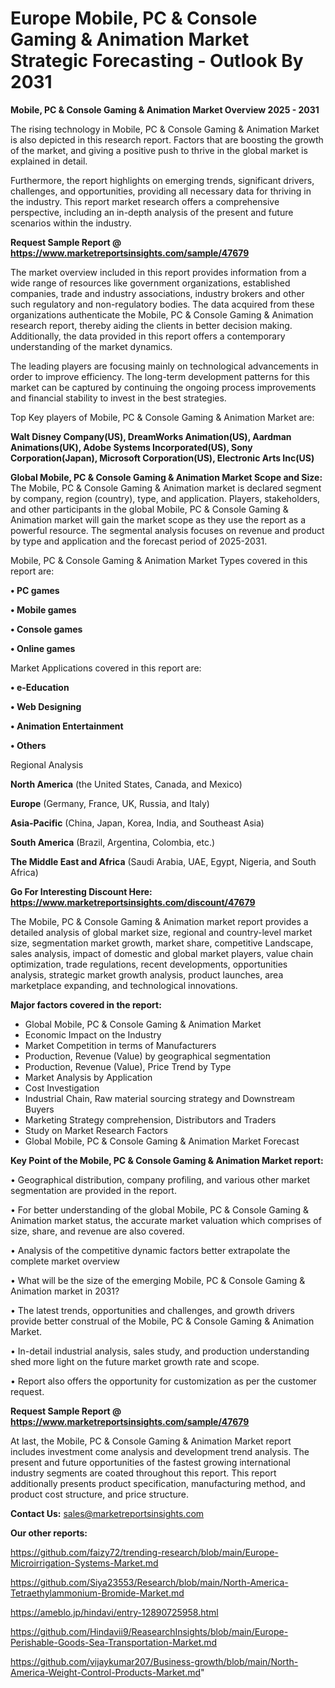 # Europe Mobile, PC & Console Gaming & Animation Market Strategic Forecasting - Outlook By 2031

<Strong> Mobile, PC & Console Gaming & Animation Market Overview 2025 - 2031</strong>

The rising technology in Mobile, PC & Console Gaming & Animation Market is also depicted in this research report. Factors that are boosting the growth of the market, and giving a positive push to thrive in the global market is explained in detail.

Furthermore, the report highlights on emerging trends, significant drivers, challenges, and opportunities, providing all necessary data for thriving in the industry. This report market research offers a comprehensive perspective, including an in-depth analysis of the present and future scenarios within the industry.

<strong>Request Sample Report @ <a href=https://www.marketreportsinsights.com/sample/47679>https://www.marketreportsinsights.com/sample/47679</a></strong>

The market overview included in this report provides information from a wide range of resources like government organizations, established companies, trade and industry associations, industry brokers and other such regulatory and non-regulatory bodies. The data acquired from these organizations authenticate the Mobile, PC & Console Gaming & Animation research report, thereby aiding the clients in better decision making. Additionally, the data provided in this report offers a contemporary understanding of the market dynamics.

The leading players are focusing mainly on technological advancements in order to improve efficiency. The long-term development patterns for this market can be captured by continuing the ongoing process improvements and financial stability to invest in the best strategies.

Top Key players of Mobile, PC & Console Gaming & Animation Market are:

<strong>Walt Disney Company(US), DreamWorks Animation(US), Aardman Animations(UK), Adobe Systems Incorporated(US), Sony Corporation(Japan), Microsoft Corporation(US), Electronic Arts Inc(US)</strong>

<strong><b>Global Mobile, PC & Console Gaming & Animation Market Scope and Size:</b></strong>
The Mobile, PC & Console Gaming & Animation market is declared segment by company, region (country), type, and application. Players, stakeholders, and other participants in the global Mobile, PC & Console Gaming & Animation market will gain the market scope as they use the report as a powerful resource. The segmental analysis focuses on revenue and product by type and application and the forecast period of 2025-2031.

Mobile, PC & Console Gaming & Animation Market Types covered in this report are:

<strong>•  PC games

•  Mobile games

•  Console games

•  Online games</strong>

Market Applications covered in this report are:

<strong>•  e-Education

•  Web Designing

•  Animation Entertainment

•  Others</strong> 

Regional Analysis

<strong>North America</strong> (the United States, Canada, and Mexico)

<strong>Europe</strong> (Germany, France, UK, Russia, and Italy)

<strong>Asia-Pacific</strong> (China, Japan, Korea, India, and Southeast Asia)

<strong>South America</strong> (Brazil, Argentina, Colombia, etc.)

<strong>The Middle East and Africa</strong> (Saudi Arabia, UAE, Egypt, Nigeria, and South Africa)

<strong>Go For Interesting Discount Here: <a href=https://www.marketreportsinsights.com/discount/47679>https://www.marketreportsinsights.com/discount/47679</a></strong>

The Mobile, PC & Console Gaming & Animation market report provides a detailed analysis of global market size, regional and country-level market size, segmentation market growth, market share, competitive Landscape, sales analysis, impact of domestic and global market players, value chain optimization, trade regulations, recent developments, opportunities analysis, strategic market growth analysis, product launches, area marketplace expanding, and technological innovations.

<strong><b>Major factors covered in the report:</b></strong>
<ul>
  <li>Global Mobile, PC & Console Gaming & Animation Market </li>
  <li>Economic Impact on the Industry</li>
  <li>Market Competition in terms of Manufacturers</li>
  <li>Production, Revenue (Value) by geographical segmentation</li>
  <li>Production, Revenue (Value), Price Trend by Type</li>
  <li>Market Analysis by Application</li>
  <li>Cost Investigation</li>
  <li>Industrial Chain, Raw material sourcing strategy and Downstream Buyers</li>
  <li>Marketing Strategy comprehension, Distributors and Traders</li>
  <li>Study on Market Research Factors</li>
  <li>Global Mobile, PC & Console Gaming & Animation Market Forecast</li>
</ul>

<strong><b>Key Point of the Mobile, PC & Console Gaming & Animation Market report:</b></strong>

• Geographical distribution, company profiling, and various other market segmentation are provided in the report.

• For better understanding of the global Mobile, PC & Console Gaming & Animation market status, the accurate market valuation which comprises of size, share, and revenue are also covered.

• Analysis of the competitive dynamic factors better extrapolate the complete market overview

• What will be the size of the emerging Mobile, PC & Console Gaming & Animation market in 2031?

• The latest trends, opportunities and challenges, and growth drivers provide better construal of the Mobile, PC & Console Gaming & Animation Market.

• In-detail industrial analysis, sales study, and production understanding shed more light on the future market growth rate and scope.

• Report also offers the opportunity for customization as per the customer request.

<strong>Request Sample Report @ <a href=https://www.marketreportsinsights.com/sample/47679>https://www.marketreportsinsights.com/sample/47679</a></strong>

At last, the Mobile, PC & Console Gaming & Animation Market report includes investment come analysis and development trend analysis. The present and future opportunities of the fastest growing international industry segments are coated throughout this report. This report additionally presents product specification, manufacturing method, and product cost structure, and price structure.

<strong>Contact Us:</strong>
sales@marketreportsinsights.com

<strong>Our other reports:</strong>

<a href=https://github.com/faizy72/trending-research/blob/main/Europe-Microirrigation-Systems-Market.md>https://github.com/faizy72/trending-research/blob/main/Europe-Microirrigation-Systems-Market.md</a>

<a href=https://github.com/Siya23553/Research/blob/main/North-America-Tetraethylammonium-Bromide-Market.md>https://github.com/Siya23553/Research/blob/main/North-America-Tetraethylammonium-Bromide-Market.md</a>

<a href=https://ameblo.jp/hindavi/entry-12890725958.html>https://ameblo.jp/hindavi/entry-12890725958.html</a>

<a href=https://github.com/Hindavii9/ReasearchInsights/blob/main/Europe-Perishable-Goods-Sea-Transportation-Market.md>https://github.com/Hindavii9/ReasearchInsights/blob/main/Europe-Perishable-Goods-Sea-Transportation-Market.md</a>

<a href=https://github.com/vijaykumar207/Business-growth/blob/main/North-America-Weight-Control-Products-Market.md>https://github.com/vijaykumar207/Business-growth/blob/main/North-America-Weight-Control-Products-Market.md</a>"
